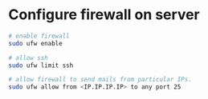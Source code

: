 # Configure firewall on server

```bash
# enable firewall
sudo ufw enable

# allow ssh
sudo ufw limit ssh

# allow firewall to send mails from particular IPs.
sudo ufw allow from <IP.IP.IP.IP> to any port 25
```